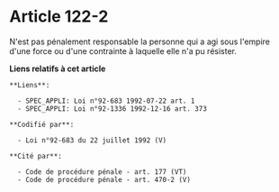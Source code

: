 # Article 122-2

N'est pas pénalement responsable la personne qui a agi sous l'empire d'une force ou d'une contrainte à laquelle elle n'a pu
résister.

**Liens relatifs à cet article**

	**Liens**:

	  - SPEC_APPLI: Loi n°92-683 1992-07-22 art. 1
	  - SPEC_APPLI: Loi n°92-1336 1992-12-16 art. 373

	**Codifié par**:

	  - Loi n°92-683 du 22 juillet 1992 (V)

	**Cité par**:

	  - Code de procédure pénale - art. 177 (VT)
	  - Code de procédure pénale - art. 470-2 (V)
